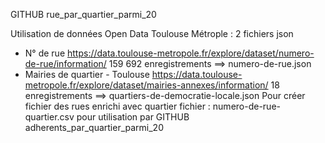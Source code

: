 GITHUB rue_par_quartier_parmi_20

Utilisation de données Open Data Toulouse Métrople : 2 fichiers json
- N° de rue https://data.toulouse-metropole.fr/explore/dataset/numero-de-rue/information/ 159 692 enregistrements ==> numero-de-rue.json
- Mairies de quartier - Toulouse https://data.toulouse-metropole.fr/explore/dataset/mairies-annexes/information/ 18 enregistrements ==> quartiers-de-democratie-locale.json
Pour créer fichier des rues enrichi avec quartier fichier : numero-de-rue-quartier.csv pour utilisation par GITHUB adherents_par_quartier_parmi_20
